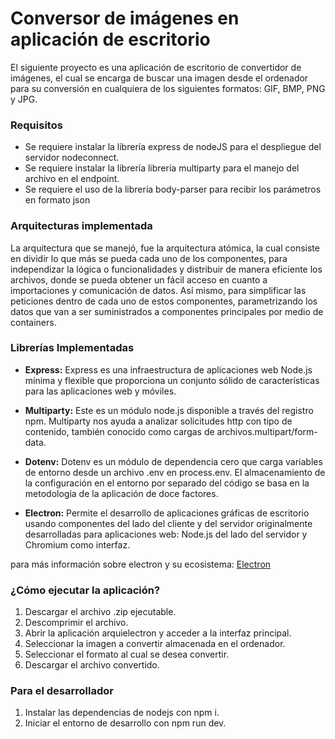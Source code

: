 Conversor de imágenes en aplicación de escritorio
=====================

El siguiente proyecto es una aplicación de escritorio de convertidor de imágenes, el cual se encarga de buscar una imagen desde el ordenador para su conversión en cualquiera de los siguientes formatos: GIF, BMP, PNG y JPG.

### Requisitos

+ Se requiere instalar la librería express de nodeJS para el despliegue del servidor nodeconnect.
+ Se requiere instalar la librería librería multiparty para el manejo del archivo en el endpoint.
+ Se requiere el uso de la librería body-parser para recibir los parámetros en formato json  

### Arquitecturas implementada

La arquitectura que se manejó, fue la arquitectura atómica, la cual consiste en dividir lo que más se pueda cada uno de los componentes, para independizar la lógica o funcionalidades y distribuir de manera eficiente los archivos, donde se pueda obtener un fácil acceso en cuanto a importaciones y comunicación de datos. Así mismo, para simplificar las peticiones dentro de cada uno de estos componentes, parametrizando los datos que van a ser suministrados a componentes principales por medio de containers.

### Librerías Implementadas
+ **Express:**
Express es una infraestructura de aplicaciones web Node.js mínima y flexible que proporciona un conjunto sólido de características para las aplicaciones web y móviles.

+ **Multiparty:** 
Este es un módulo node.js disponible a través del registro npm. Multiparty nos ayuda a analizar solicitudes http con tipo de contenido, también conocido como cargas de archivos.multipart/form-data.

+ **Dotenv:** 
Dotenv es un módulo de dependencia cero que carga variables de entorno desde un archivo .env en process.env. El almacenamiento de la configuración en el entorno por separado del código se basa en la metodología de la aplicación de doce factores.

+ **Electron:** 
Permite el desarrollo de aplicaciones gráficas de escritorio usando componentes del lado del cliente y del servidor originalmente desarrolladas para aplicaciones web: Node.js del lado del servidor y Chromium como interfaz.

para más información sobre electron y su ecosistema: <a href="https://www.electronjs.org/">Electron</a>


### ¿Cómo ejecutar  la aplicación?

1. Descargar el archivo .zip ejecutable.
2. Descomprimir el archivo. 
3. Abrir la aplicación arquielectron y acceder a la interfaz principal.
4. Seleccionar la imagen a convertir almacenada en el ordenador.
5. Seleccionar el formato al cual se desea convertir.
6. Descargar el archivo convertido.

### Para el desarrollador

1. Instalar las dependencias de nodejs con npm i.
2. Iniciar el entorno de desarrollo con npm run dev.

